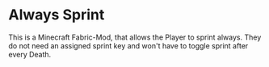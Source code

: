 # Always Sprint
This is a Minecraft Fabric-Mod, that allows the Player to sprint always. They do not need an assigned sprint key and won't have to toggle sprint after every Death.
